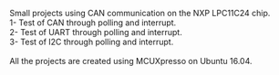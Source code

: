 Small projects using CAN communication on the NXP LPC11C24 chip. <br>
1- Test of CAN through polling and interrupt. <br>
2- Test of UART through polling and interrupt. <br>
3- Test of I2C through polling and interrupt. <br>
<br>
All the projects are created using MCUXpresso on Ubuntu 16.04.<br>
